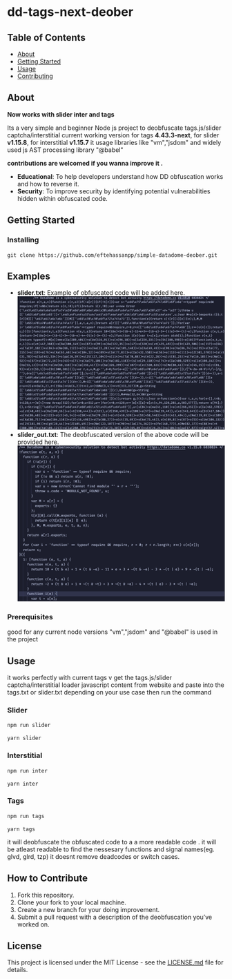 # dd-tags-next-deober

## Table of Contents

- [About](#about)
- [Getting Started](#getting_started)
- [Usage](#usage)
- [Contributing](./CONTRIBUTING.md)

## About <a name = "about"></a>

**Now works with slider inter and tags**

<p>
Its a very simple and beginner Node js project to deobfuscate tags.js/slider captcha/interstitial
current working version for tags <b>4.43.3-next</b>, for slider <b>v1.15.8</b>, for interstitial <b>v1.15.7</b>
it usage libraries like "vm","jsdom" and widely used js AST processing library "@babel"
</p>
<p><b>contributions are welcomed if you wanna improve it .</b></p>

- **Educational**: To help developers understand how DD obfuscation works and how to reverse it.
- **Security**: To improve security by identifying potential vulnerabilities hidden within obfuscated code.

## Getting Started <a name = "getting_started"></a>

### Installing

```
git clone https://github.com/eftehassanpp/simple-datadome-deober.git
```

## Examples

- **slider.txt**: Example of obfuscated code will be added here.
  ![obfuscated slider code](obfuscated.png)
- **slider_out.txt**: The deobfuscated version of the above code will be provided here.
  ![de-obfuscated slider code](deobed.png)

### Prerequisites

<p>
good for any current node versions
"vm","jsdom" and "@babel" is used in the project
</p>

## Usage <a name = "usage"></a>

it works perfectly with current tags v
get the tags.js/slider captcha/interstitial loader javascript content from website and paste into the tags.txt or slider.txt depending on your use case
then run the command

### Slider

```
npm run slider
```

```
yarn slider
```

### Interstitial

```
npm run inter
```

```
yarn inter
```

### Tags

```
npm run tags
```

```
yarn tags
```

it will deobfuscate the obfuscated code to a a more readable code . it will be atleast readable to find the nessesary functions and signal names(eg. glvd, glrd, tzp)
it doesnt remove deadcodes or switch cases.

## How to Contribute

1. Fork this repository.
2. Clone your fork to your local machine.
3. Create a new branch for your doing improvement.
4. Submit a pull request with a description of the deobfuscation you’ve worked on.

## License

This project is licensed under the MIT License - see the [LICENSE.md](LICENSE.md) file for details.
